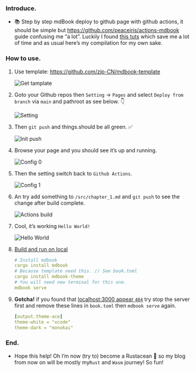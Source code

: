 
### Introduce.
- 📚 Step by step mdBook deploy to github page with github actions, it should be simple but https://github.com/peaceiris/actions-mdbook guide confusing me “a lot”. 
Luckily I found [this tuts](https://users.rust-lang.org/t/experience-about-deploying-mdbook-on-github-using-github-action/81408) which save me a lot of time and as usual here’s my compilation for my own sake.

### How to use.
1. Use template: https://github.com/zjp-CN/mdbook-template
   
   ![Get tamplate](https://cdn.jsdelivr.net/gh/kuanghl/pictures_bed/images/20231109105921.png)

2. Goto your Github repos then `Setting` → `Pages` and select `Deploy from branch` via `main` and pathroot as see below. 👇

   ![Setting](https://cdn.jsdelivr.net/gh/kuanghl/pictures_bed/images/20231109105816.png)

3. Then `git push` and things.should be all green. ✅

   ![Init push](https://cdn.jsdelivr.net/gh/kuanghl/pictures_bed/images/20231109105628.png)

4. Browse your page and you should see it’s up and running.

   ![Config 0](https://cdn.jsdelivr.net/gh/kuanghl/pictures_bed/images/20231109105532.png)

5. Then the setting switch back to `Github Actions`.
   
   ![Config 1](https://cdn.jsdelivr.net/gh/kuanghl/pictures_bed/images/20231109105438.png)

6. An try add something to `/src/chapter_1.md` and `git push` to see the change after build complete.
   
   ![Actions build](https://cdn.jsdelivr.net/gh/kuanghl/pictures_bed/images/20231109105340.png)

7. Cool, it’s working `Hello World!`
   
   ![Hello World](https://cdn.jsdelivr.net/gh/kuanghl/pictures_bed/images/20231109104809.png)

8. [Build and run on local](https://rust-lang.github.io/mdBook/cli/index.html)
   
   ```yml
   # Install mdbook
   cargo install mdbook
   # Because template need this. // See book.toml
   cargo install mdbook-theme
   # You will need new terminal for this one.
   mdbook serve
   ```

9.  __Gotcha!__ if you found that [localhost:3000 appear `404`](https://github.com/zjp-CN/mdbook-template/issues/3) try stop the server first and remove these lines in `book.toml` then `mdbook serve` again. 
   
       ```yml
       [output.theme-ace]
       theme-white = "xcode"
       theme-dark = "monokai"
       ```

### End.
- Hope this help! Oh I’m now (try to) become a Rustacean 🦀 so my blog from now on will be mostly my`Rust` and `Wasm` journey! So fun!